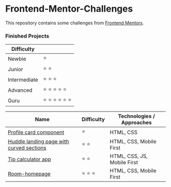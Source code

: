 # Frontend-Mentor-Challenges

This repository contains some challenges from [Frontend Mentors](https://www.frontendmentor.io/challenges). 

### Finished Projects

|Difficulty | |
|---|---|
| Newbie | :star: |
| Junior | :star: :star: |
| Intermediate | :star: :star: :star:  |
| Advanced | :star: :star: :star: :star: :star: |
| Guru | :star: :star: :star: :star: :star: :star: |

|Name|Difficulty| Technologies / Approaches |
|---|---|---|
|  [Profile card component](https://sanurb.github.io/Frontend-Mentor-Challenges/profile-card-component/index.html) | :star: | HTML, CSS|
|  [Huddle landing page with curved sections](https://sanurb.github.io/Frontend-Mentor-Challenges/huddle-landing-page-with-curved-sections-master/index.html) | :star: :star: | HTML, CSS, Mobile First|
|  [Tip calculator app](https://sanurb.github.io/Frontend-Mentor-Challenges/tip-calculator-app/index.html) | :star: :star: | HTML, CSS, JS, Mobile First|
|  [Room-homepage](https://sanurb.github.io/Frontend-Mentor-Challenges/room-homepage/) | :star: :star: :star: | HTML, CSS, Mobile First|
